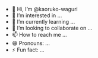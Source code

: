 - 👋 Hi, I’m @kaoruko-waguri
- 👀 I’m interested in ...
- 🌱 I’m currently learning ...
- 💞️ I’m looking to collaborate on ...
- 📫 How to reach me ...
- 😄 Pronouns: ...
- ⚡ Fun fact: ...

<!---
kaoruko-waguri/kaoruko-waguri is a ✨ special ✨ repository because its `README.md` (this file) appears on your GitHub profile.
You can click the Preview link to take a look at your changes.
--->
